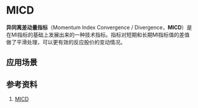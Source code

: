 # MICD
**异同离差动量指标**（Momentum Index Convergence / Divergence，**MICD**）是在MI指标的基础上发展出来的一种技术指标。指标对短期和长期MI指标值的差值做了平滑处理，可以更有效的反应股价的变动情况。



## 应用场景

## 参考资料
1. [MICD](http://www.baike.com/wiki/MICD)
